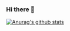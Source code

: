 ### Hi there 👋

[![Anurag's github stats](https://github-readme-stats.vercel.app/api?username=alxandrb)](https://github.com/anuraghazra/github-readme-stats)

<!--
**alxandrb/alxandrb** is a ✨ _special_ ✨ repository because its `README.md` (this file) appears on your GitHub profile.

Here are some ideas to get you started:

- 🔭 I’m currently working on ...
- 🌱 I’m currently learning ...
- 👯 I’m looking to collaborate on ...
- 🤔 I’m looking for help with ...
- 💬 Ask me about ...
- 📫 How to reach me: ...
- 😄 Pronouns: ...
- ⚡ Fun fact: ...
-->
